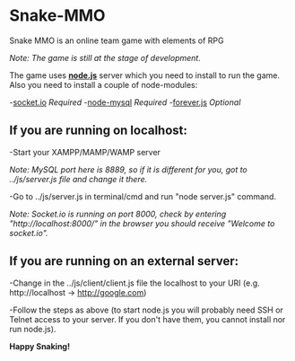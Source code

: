 Snake-MMO
=========

Snake MMO is an online team game with elements of RPG

*Note: The game is still at the stage of development.*

The game uses **[node.js](http://nodejs.org/)** server which
you need to install to run the game. Also you need to install
a couple of node-modules:

-[socket.io](http://socket.io/) *Required*
-[node-mysql](https://github.com/felixge/node-mysql) *Required*
-[forever.js](https://github.com/nodejitsu/forever) *Optional*

If you are running on localhost:
---------------------

-Start your XAMPP/MAMP/WAMP server

*Note: MySQL port here is 8889, so if it is different for you,*
*got to ../js/server.js file and change it there.*

-Go to ../js/server.js in terminal/cmd and run "node server.js" command.

*Note: Socket.io is running on port 8000, check by entering*
*"http://localhost:8000/" in the browser you should receive*
*"Welcome to socket.io".*

If you are running on an external server:
----------------------

-Change in the ../js/client/client.js file the localhost to your URI
(e.g. http://localhost -> http://google.com)

-Follow the steps as above (to start node.js you will probably need
SSH or Telnet access to your server. If you don't have them, you cannot
install nor run node.js).

**Happy Snaking!**


